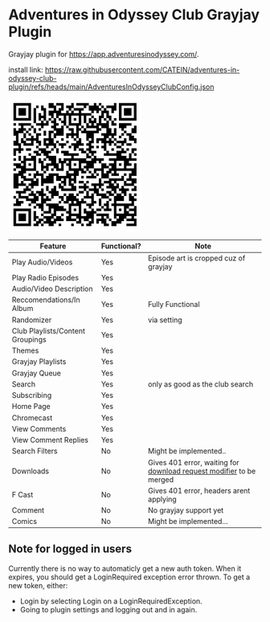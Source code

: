 # Adventures in Odyssey Club Grayjay Plugin
Grayjay plugin for https://app.adventuresinodyssey.com/.

install link: https://raw.githubusercontent.com/CATEIN/adventures-in-odyssey-club-plugin/refs/heads/main/AdventuresInOdysseyClubConfig.json

![qr code](https://github.com/CATEIN/adventures-in-odyssey-club-plugin/blob/main/qr.png?raw=true)

| Feature                             | Functional? | Note                              |
|-------------------------------------|-------------|-----------------------------------|
| Play Audio/Videos                   | Yes         |   Episode art is cropped cuz of grayjay                             |
| Play Radio Episodes                   | Yes         |       |
| Audio/Video Description | Yes         |             |
| Reccomendations/In Album                  | Yes        |   Fully Functional       |
| Randomizer                 | Yes        |   via setting      |
|  Club Playlists/Content Groupings |Yes        |           |
|  Themes | Yes       |           |
|  Grayjay Playlists | Yes          |   |
|  Grayjay Queue | Yes          |   |
|  Search | Yes          | only as good as the club search      |
|  Subscribing | Yes          |           |
|  Home Page | Yes          |           |
|  Chromecast | Yes          |             |
| View Comments | Yes          |           |
| View Comment Replies | Yes          |   |
|  Search Filters | No          | Might be implemented..             |
|  Downloads | No          | Gives 401 error, waiting for [download request modifier](https://gitlab.futo.org/videostreaming/grayjay/-/merge_requests/141) to be merged            |
|  F Cast | No          | Gives 401 error, headers arent applying           |
| Comment | No         |  No grayjay support yet         |
| Comics     | No          | Might be implemented... |

## Note for logged in users
Currently there is no way to automaticly get a new auth token. When it expires, you should get a LoginRequired exception error thrown.
To get a new token, either:

- Login by selecting Login on a LoginRequiredException.
- Going to plugin settings and logging out and in again.

